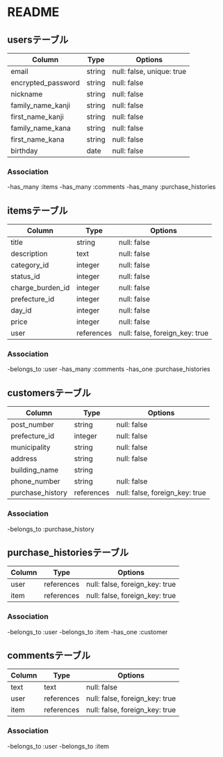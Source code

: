 # README

## usersテーブル

| Column             | Type    | Options                   |
| -----------------  | ------- | ------------------------- |
| email              | string  | null: false, unique: true |
| encrypted_password | string  | null: false               |
| nickname           | string  | null: false               |
| family_name_kanji  | string  | null: false               |
| first_name_kanji   | string  | null: false               |
| family_name_kana   | string  | null: false               |
| first_name_kana    | string  | null: false               |
| birthday           | date    | null: false               |

### Association
-has_many :items
-has_many :comments
-has_many :purchase_histories

## itemsテーブル

| Column            | Type       | Options                         |
| ----------------- | ---------- | ------------------------------- |
| title             | string     | null: false                     |
| description       | text       | null: false                     |
| category_id       | integer    | null: false                     |
| status_id         | integer    | null: false                     |
| charge_burden_id  | integer    | null: false                     |
| prefecture_id     | integer    | null: false                     |
| day_id            | integer    | null: false                     |
| price             | integer    | null: false                     |
| user              | references | null: false, foreign_key: true  |

### Association
-belongs_to :user
-has_many :comments
-has_one :purchase_histories

## customersテーブル

| Column               | Type       | Options                           |
| -------------------- | ---------- | --------------------------------- |
| post_number          | string     | null: false                       |
| prefecture_id        | integer    | null: false                       |
| municipality         | string     | null: false                       |
| address              | string     | null: false                       |
| building_name        | string     |                                   |
| phone_number         | string     | null: false                       |
| purchase_history     | references | null: false, foreign_key: true    |

### Association
-belongs_to :purchase_history

## purchase_historiesテーブル

| Column    | Type       | Options                         |
| --------- | ---------- | ------------------------------- |
| user      | references | null: false, foreign_key: true  |
| item      | references | null: false, foreign_key: true  |

### Association
-belongs_to :user
-belongs_to :item
-has_one :customer


## commentsテーブル

| Column | Type       | Options                              |
| ------ | ---------- | ------------------------------------ |
| text   | text       | null: false                          |
| user   | references | null: false, foreign_key: true       |
| item   | references | null: false, foreign_key: true       |

### Association
-belongs_to :user
-belongs_to :item